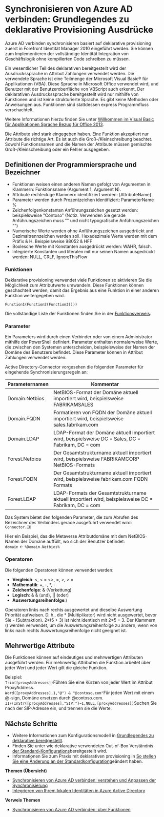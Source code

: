 <properties
    pageTitle="Synchronisieren von Azure AD verbinden: Grundlegendes zu deklarative Provisioning Ausdrücke | Microsoft Azure"
    description="Erläutert die deklarative provisioning Ausdrücke."
    services="active-directory"
    documentationCenter=""
    authors="andkjell"
    manager="femila"
    editor=""/>

<tags
    ms.service="active-directory"
    ms.workload="identity"
    ms.tgt_pltfrm="na"
    ms.devlang="na"
    ms.topic="article"
    ms.date="08/31/2016"
    ms.author="markusvi;andkjell"/>


# <a name="azure-ad-connect-sync-understanding-declarative-provisioning-expressions"></a>Synchronisieren von Azure AD verbinden: Grundlegendes zu deklarative Provisioning Ausdrücke
Azure AD verbinden synchronisieren basiert auf deklarative provisioning zuerst in Forefront Identität Manager 2010 eingeführt werden. Sie können zum Implementieren der vollständige Identität Integration von Geschäftslogik ohne kompilierten Code schreiben zu müssen.

Ein wesentlicher Teil des deklarativen bereitgestellt wird der Ausdruckssprache in Attribut Zahlungen verwendet werden. Die verwendete Sprache ist eine Teilmenge der Microsoft Visual Basic® für Applikationen (VBA). Diese Sprache in Microsoft Office verwendet wird, und Benutzer mit der Benutzeroberfläche von VBScript auch erkennt. Der deklarativen Ausdruckssprache bereitgestellt wird nur mithilfe von Funktionen und ist keine strukturierte Sprache. Es gibt keine Methoden oder Anweisungen aus. Funktionen sind stattdessen express Programmfluss verschachtelt.

Weitere Informationen hierzu finden Sie unter [Willkommen im Visual Basic für Applikationen Sprache Bezug für Office 2013](https://msdn.microsoft.com/library/gg264383.aspx).

Die Attribute sind stark eingegeben haben. Eine Funktion akzeptiert nur Attribute die richtige Art. Es ist auch die Groß-/Kleinschreibung beachtet. Sowohl Funktionsnamen und die Namen der Attribute müssen gemischte Groß-/Kleinschreibung oder ein Fehler ausgegeben.

## <a name="language-definitions-and-identifiers"></a>Definitionen der Programmiersprache und Bezeichner

- Funktionen weisen einen anderen Namen gefolgt von Argumenten in Klammern: Funktionsname (Argument 1, Argument N).
- Attribute rechteckige Klammern identifiziert werden: [AttributeName]
- Parameter werden durch Prozentzeichen identifiziert: ParameterName %
- Zeichenfolgenkonstanten Anführungszeichen gesetzt werden: beispielsweise "Contoso" (Notiz: Verwenden Sie gerade Anführungszeichen muss "" und nicht typografische Anführungszeichen "")
- Numerische Werte werden ohne Anführungszeichen ausgedrückt und Dezimaltrennzeichen werden soll. Hexadezimale Werte werden mit dem Präfix & H. Beispielsweise 98052 & HFF
- Boolesche Werte mit Konstanten ausgedrückt werden: WAHR, falsch.
- Integrierte Konstanten und literalen mit nur seinen Namen ausgedrückt werden: NULL, CRLF, IgnoreThisFlow

### <a name="functions"></a>Funktionen
Deklarative provisioning verwendet viele Funktionen so aktivieren Sie die Möglichkeit zum Attributwerte umwandeln. Diese Funktionen können geschachtelt werden, damit das Ergebnis aus eine Funktion in einer anderen Funktion weitergegeben wird.

`Function1(Function2(Function3()))`

Die vollständige Liste der Funktionen finden Sie in der [Funktionsverweis](active-directory-aadconnectsync-functions-reference.md).

### <a name="parameters"></a>Parameter
Ein Parameters wird durch einen Verbinder oder von einem Administrator mithilfe der PowerShell definiert. Parameter enthalten normalerweise Werte, die zwischen den Systemen unterscheiden, beispielsweise der Namen der Domäne des Benutzers befindet. Diese Parameter können in Attribut Zahlungen verwendet werden.

Active Directory-Connector vorgesehen die folgenden Parameter für eingehende Synchronisierungsregeln an:

| Parameternamen | Kommentar |
| --- | --- |
| Domain.Netbios | NetBIOS-Format der Domäne aktuell importiert wird, beispielsweise FABRIKAMSALES |
| Domain.FQDN | Formatieren von FQDN der Domäne aktuell importiert wird, beispielsweise sales.fabrikam.com |
| Domain.LDAP | LDAP-Format der Domäne aktuell importiert wird, beispielsweise DC = Sales, DC = Fabrikam, DC = com |
| Forest.Netbios | Der Gesamtstrukturname aktuell importiert wird, beispielsweise FABRIKAMCORP NetBIOS-Formats |
| Forest.FQDN | Der Gesamtstrukturname aktuell importiert wird, beispielsweise fabrikam.com FQDN Formats |
| Forest.LDAP | LDAP-Formats der Gesamtstrukturname aktuell importiert wird, beispielsweise DC = Fabrikam, DC = com |

Das System bietet den folgenden Parameter, die zum Abrufen des Bezeichner des Verbinders gerade ausgeführt verwendet wird:  
`Connector.ID`

Hier ein Beispiel, das die Metaverse Attributdomäne mit dem NetBIOS-Namen der Domäne auffüllt, wo sich der Benutzer befindet:  
`domain` <- `%Domain.Netbios%`

### <a name="operators"></a>Operatoren
Die folgenden Operatoren können verwendet werden:

- **Vergleich**: <, < = <>, =, >, > =
- **Mathematik**: +, -, \*, -
- **Zeichenfolge**: & (Verkettung)
- **Logisch**: & & (und), || (oder)
- **Auswertungsreihenfolge**:)

Operatoren links nach rechts ausgewertet und dieselbe Auswertung Priorität aufweisen. D. h., die \* (Multiplikator) wird nicht ausgewertet, bevor Sie - (Subtraktion). 2\*(5 + 3) ist nicht identisch mit 2\*5 + 3. Der Klammern () werden verwendet, um die Auswertungsreihenfolge zu ändern, wenn von links nach rechts Auswertungsreihenfolge nicht geeignet ist.

## <a name="multi-valued-attributes"></a>Mehrwertige Attribute
Die Funktionen können auf eindeutiges und mehrwertigen Attributen ausgeführt werden. Für mehrwertig Attributen die Funktion arbeitet über jeder Wert und jeder Wert gilt die gleiche Funktion.

Beispiel:  
`Trim([proxyAddresses])`Führen Sie eine Kürzen von jeder Wert im Attribut ProxyAddress.  
`Word([proxyAddresses],1,"@") & "@contoso.com"`Für jeden Wert mit einem @-sign, Domäne ersetzen durch @contoso.com.  
`IIF(InStr([proxyAddresses],"SIP:")=1,NULL,[proxyAddresses])`Suchen Sie nach der SIP-Adresse ein, und trennen sie die Werte.

## <a name="next-steps"></a>Nächste Schritte

- Weitere Informationen zum Konfigurationsmodell in [Grundlegendes zu deklarative bereitgestellt](active-directory-aadconnectsync-understanding-declarative-provisioning.md).
- Finden Sie unter wie deklarative verwendeten Out-of-Box Verständnis [der Standard-Konfigurations](active-directory-aadconnectsync-understanding-default-configuration.md)bereitgestellt wird.
- Informationen Sie zum Praxis mit deklarativen provisioning in [So stellen Sie eine Änderung an der Standardkonfiguration](active-directory-aadconnectsync-change-the-configuration.md)geändert haben.

**Themen (Übersicht)**

- [Synchronisieren von Azure AD verbinden: verstehen und Anpassen der Synchronisierung](active-directory-aadconnectsync-whatis.md)
- [Integrieren von Ihrem lokalen Identitäten in Azure Active Directory](active-directory-aadconnect.md)

**Verweis Themen**

- [Synchronisieren von Azure AD verbinden: über Funktionen](active-directory-aadconnectsync-functions-reference.md)
